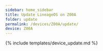 ```yaml
---
sidebar: home_sidebar
title: Update LineageOS on Z00A
folder: update
permalink: /devices/Z00A/update/
device: Z00A
---
```

{% include templates/device_update.md %}
